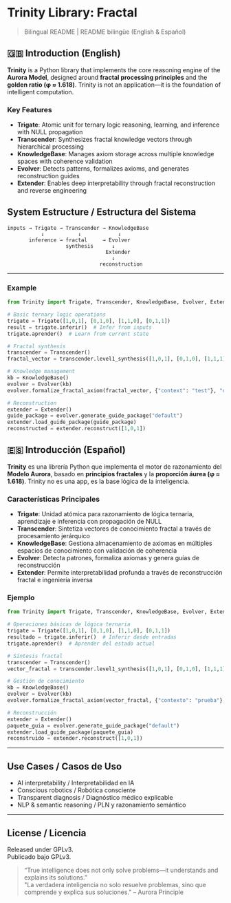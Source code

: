 #  Trinity Library: Fractal

> Bilingual README | README bilingüe (English & Español)

## 🇬🇧 Introduction (English)

**Trinity** is a Python library that implements the core reasoning engine of the **Aurora Model**, designed around **fractal processing principles** and the **golden ratio (φ ≈ 1.618)**. Trinity is not an application—it is the foundation of intelligent computation.

###  Key Features
- **Trigate**: Atomic unit for ternary logic reasoning, learning, and inference with NULL propagation
- **Transcender**: Synthesizes fractal knowledge vectors through hierarchical processing
- **KnowledgeBase**: Manages axiom storage across multiple knowledge spaces with coherence validation
- **Evolver**: Detects patterns, formalizes axioms, and generates reconstruction guides
- **Extender**: Enables deep interpretability through fractal reconstruction and reverse engineering



##  System Estructure  / Estructura del Sistema

```text
inputs → Trigate → Transcender → KnowledgeBase
           ↓           ↓            ↓
       inference → fractal     → Evolver
                   synthesis      ↓
                                Extender
                                  ↓
                              reconstruction
```

---


###  Example
```python
from Trinity import Trigate, Transcender, KnowledgeBase, Evolver, Extender

# Basic ternary logic operations
trigate = Trigate([1,0,1], [0,1,0], [1,1,0], [0,1,1])
result = trigate.inferir()  # Infer from inputs
trigate.aprender()  # Learn from current state

# Fractal synthesis
transcender = Transcender()
fractal_vector = transcender.level1_synthesis([1,0,1], [0,1,0], [1,1,1])

# Knowledge management
kb = KnowledgeBase()
evolver = Evolver(kb)
evolver.formalize_fractal_axiom(fractal_vector, {"context": "test"}, "default")

# Reconstruction
extender = Extender()
guide_package = evolver.generate_guide_package("default")
extender.load_guide_package(guide_package)
reconstructed = extender.reconstruct([1,0,1])
```

## 🇪🇸 Introducción (Español)

**Trinity** es una librería Python que implementa el motor de razonamiento del **Modelo Aurora**, basado en **principios fractales** y la **proporción áurea (φ ≈ 1.618)**. Trinity no es una app, es la base lógica de la inteligencia.

###  Características Principales
- **Trigate**: Unidad atómica para razonamiento de lógica ternaria, aprendizaje e inferencia con propagación de NULL
- **Transcender**: Sintetiza vectores de conocimiento fractal a través de procesamiento jerárquico
- **KnowledgeBase**: Gestiona almacenamiento de axiomas en múltiples espacios de conocimiento con validación de coherencia
- **Evolver**: Detecta patrones, formaliza axiomas y genera guías de reconstrucción
- **Extender**: Permite interpretabilidad profunda a través de reconstrucción fractal e ingeniería inversa

### Ejemplo
```python
from Trinity import Trigate, Transcender, KnowledgeBase, Evolver, Extender

# Operaciones básicas de lógica ternaria
trigate = Trigate([1,0,1], [0,1,0], [1,1,0], [0,1,1])
resultado = trigate.inferir()  # Inferir desde entradas
trigate.aprender()  # Aprender del estado actual

# Síntesis fractal
transcender = Transcender()
vector_fractal = transcender.level1_synthesis([1,0,1], [0,1,0], [1,1,1])

# Gestión de conocimiento
kb = KnowledgeBase()
evolver = Evolver(kb)
evolver.formalize_fractal_axiom(vector_fractal, {"contexto": "prueba"}, "default")

# Reconstrucción
extender = Extender()
paquete_guia = evolver.generate_guide_package("default")
extender.load_guide_package(paquete_guia)
reconstruido = extender.reconstruct([1,0,1])
```

---

##  Use Cases / Casos de Uso

-  AI interpretability / Interpretabilidad en IA
-  Conscious robotics / Robótica consciente
-  Transparent diagnosis / Diagnóstico médico explicable
-  NLP & semantic reasoning / PLN y razonamiento semántico

---

##  License / Licencia

Released under GPLv3.  
Publicado bajo GPLv3.

> “True intelligence does not only solve problems—it understands and explains its solutions.”  
> "La verdadera inteligencia no solo resuelve problemas, sino que comprende y explica sus soluciones." – Aurora Principle
